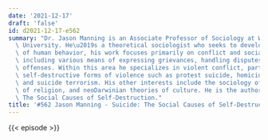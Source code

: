 ```yaml
---
date: '2021-12-17'
draft: 'false'
id: d2021-12-17-e562
summary: "Dr. Jason Manning is an Associate Professor of Sociology at West Virginia\
  \ University. He\u2019s a theoretical sociologist who seeks to develop general explanations\
  \ of human behavior, his work focuses primarily on conflict and social control,\
  \ including various means of expressing grievances, handling disputes, and punishing\
  \ offenses. Within this area he specializes in violent conflict, particularly in\
  \ self-destructive forms of violence such as protest suicide, homicide-suicide,\
  \ and suicide terrorism. His other interests include the sociology of science, sociology\
  \ of religion, and neoDarwinian theories of culture. He is the author of Suicide:\
  \ The Social Causes of Self-Destruction."
title: '#562 Jason Manning - Suicide: The Social Causes of Self-Destruction'
---
```

{{< episode >}}
